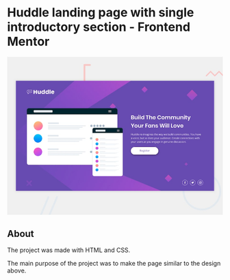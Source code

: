 # Huddle landing page with single introductory section - Frontend Mentor

![Design preview for the Huddle landing page with single introductory section](./images/desktop-preview.jpg)

## About

The project was made with HTML and CSS.

The main purpose of the project was to make the page similar to the design above.